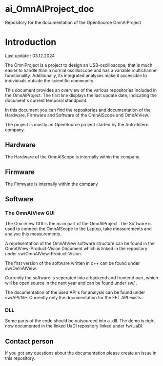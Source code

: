# ai_OmnAIProject_doc
Repository for the documentation of the OpenSource OmnAIProject 


# Introduction

Last update : 03.12.2024

The OmniProject is a project to design an USB-oscilloscope, that is much easier to handle than a normal oscilloscope and has a variable multichannel functionality. Additionally, its integrated analyses make it accessible to individuals outside the scientific community.

This document provides an overview of the various repositories included in the OmnAIProject. The first line displays the last update date, indicating the document's current temporal standpoint.

In this document you can find the repositories and documentation of the Hardware, Firmware and Software of the OmnAIScope and OmnAIView. 

The project is mostly an OpenSource project started by the Auto-Intern company. 


## Hardware

The Hardware of the OmnAIScope is internally within the company. 

## Firmware
The Firmware is internally within the company 

## Software
### The OmnAIView GUI

The OmniView GUI is the main part of the OmnAIProject. The Software is used to connect the OmnAIScope to the Laptop, take measurements and analyse this measurements. 

A representation of the OmnAIView software structure can be found in the OmnAIView-Product-Vision Document which is linked in the repository under sw/OmnAIView-Product-Vision. 

The first version of the software written in c++ can be found under sw/OmnAIView.

Currently the software is seperated into a backend and frontend part, which will be open source in the next year and can be found under sw/ .

The documentation of the used API's for analysis can be found under sw/API/file. Currently only the documentation for the FFT API exists. 

### DLL
Some parts of the code should be outsourced into a .dll. 
The demo is right now documented in the linked UaDI repository linked under fw/UaDI.  

## Contact person
If you got any questions about the documentation please create an issue in this repository. 
